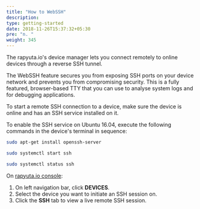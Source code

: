 ```yaml
---
title: "How to WebSSH"
description:
type: getting-started
date: 2018-11-26T15:37:32+05:30
pre: "n. "
weight: 345
---
```

The rapyuta.io's device manager lets you connect remotely to online devices through
a reverse SSH tunnel.

The WebSSH feature secures you from exposing SSH ports on your device network and
prevents you from compromising security. This is a fully
featured, browser-based TTY that you can use to analyse system logs and for
debugging applications.

To start a remote SSH connection to a device, make sure the device is online and has
an SSH service installed on it.

To enable the SSH service on Ubuntu 16.04, execute the following commands in the
device's terminal in sequence:

```bash
sudo apt-get install openssh-server
```

```bash
sudo systemctl start ssh
```

```bash
sudo systemctl status ssh
```

On [rapyuta.io console](https://console.rapyuta.io):

1. On left navigation bar, click **DEVICES**.
2. Select the device you want to initiate an SSH session on.
3. Click the **SSH** tab to view a live remote SSH session.
